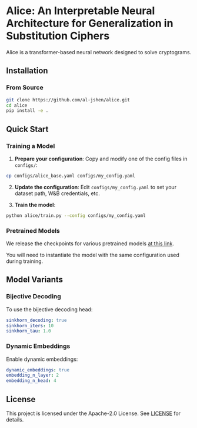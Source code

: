 # Alice: An Interpretable Neural Architecture for Generalization in Substitution Ciphers

Alice is a transformer-based neural network designed to solve cryptograms.

## Installation

### From Source

```bash
git clone https://github.com/al-jshen/alice.git
cd alice
pip install -e .
```

## Quick Start

### Training a Model

1. **Prepare your configuration**: Copy and modify one of the config files in `configs/`:

```bash
cp configs/alice_base.yaml configs/my_config.yaml
```

2. **Update the configuration**: Edit `configs/my_config.yaml` to set your dataset path, W&B credentials, etc.

3. **Train the model**:

```bash
python alice/train.py --config configs/my_config.yaml
```

### Pretrained Models

We release the checkpoints for various pretrained models [at this link](https://users.flatironinstitute.org/~jshen/alice/).

You will need to instantiate the model with the same configuration used during training.

## Model Variants

### Bijective Decoding

To use the bijective decoding head:

```yaml
sinkhorn_decoding: true
sinkhorn_iters: 10
sinkhorn_tau: 1.0
```

### Dynamic Embeddings

Enable dynamic embeddings:

```yaml
dynamic_embeddings: true
embedding_n_layer: 2
embedding_n_head: 4
```

## License

This project is licensed under the Apache-2.0 License. See [LICENSE](LICENSE) for details.
